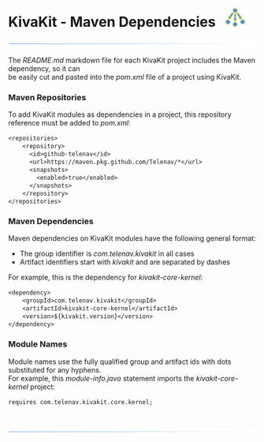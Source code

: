 # KivaKit - Maven Dependencies &nbsp; ![](../images/dependencies-40.png)

![](../images/horizontal-line.png)

The *README.md* markdown file for each KivaKit project includes the Maven dependency, so it can  
be easily cut and pasted into the *pom.xml* file of a project using KivaKit.

### Maven Repositories

To add KivaKit modules as dependencies in a project, this repository reference must be added to *pom.xml*:

    <repositories>
        <repository>
          <id>github-telenav</id>
          <url>https://maven.pkg.github.com/Telenav/*</url>
          <snapshots>
            <enabled>true</enabled>
          </snapshots>
        </repository>
    </repositories>

### Maven Dependencies

Maven dependencies on KivaKit modules have the following general format:

- The group identifier is *com.telenav.kivakit* in all cases
- Artifact identifiers start with *kivakit* and are separated by dashes

For example, this is the dependency for *kivakit-core-kernel*:

    <dependency>
        <groupId>com.telenav.kivakit</groupId>
        <artifactId>kivakit-core-kernel</artifactId>
        <version>${kivakit.version}</version>
    </dependency>

### Module Names

Module names use the fully qualified group and artifact ids with dots substituted for any hyphens.  
For example, this *module-info.java* statement imports the *kivakit-core-kernel* project:

    requires com.telenav.kivakit.core.kernel;

<br/> 

![](../images/horizontal-line.png)
